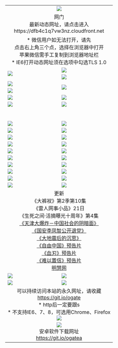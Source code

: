 ﻿<table>
  <tr></tr>
  <tr><td colspan=2 align=center><img src="https://cloud.githubusercontent.com/assets/11880933/13434984/f430fae2-e012-11e5-814f-c2df1e82b247.jpg" /></td></tr>
  <tr><td colspan=2 align=center>网门<br>最新动态网址，请点击进入
<br>https://dfb4c1q7vw3nz.cloudfront.net
    </td>
  </tr>
  <tr>
    <td colspan=2 align=center>* 微信用户如无法打开，请先<br>点击右上角三个点，选择在浏览器中打开<br>苹果微信需手工复制到浏览器地址栏
    <br>* IE6打开动态网址须在选项中勾选TLS 1.0</td>
  </tr>
  <tr>
    <td rowspan=2><a href="https://dfb4c1q7vw3nz.cloudfront.net/ogUP.aspx?name=11DKC.mp4&list=11DKC" target="_blank"><img src="https://dfb4c1q7vw3nz.cloudfront.net/Up/11DKC1.jpg" /></a></td> 
    <td><div><a href="https://dfb4c1q7vw3nz.cloudfront.net/ogUP.aspx?name=LRWS.mp4&list=LRWS" target="_blank"><img src="https://dfb4c1q7vw3nz.cloudfront.net/Up/LRWS.jpg" /></a></td>
   </tr>
  <tr>
    <td><a href="https://dfb4c1q7vw3nz.cloudfront.net/ogNiceVedio.aspx" target="_blank"><img src="https://dfb4c1q7vw3nz.cloudfront.net/Up/11TGKDY.jpg" /></a></td>
  </tr>
  <tr>
    <td><a href="https://dfb4c1q7vw3nz.cloudfront.net/ogUP.aspx?name=JQR.mp4&count=2" target="_blank"><img src="https://dfb4c1q7vw3nz.cloudfront.net/Up/JQR.jpg" /></a></td>   
    <td rowspan=2><a href="https://dfb4c1q7vw3nz.cloudfront.net/ogUP.aspx?name=JP.mp4&count=9" target="_blank"><img src="https://dfb4c1q7vw3nz.cloudfront.net/Up/JP.jpg" /></td>
  </tr>
  <tr>
    <td><a href="https://dfb4c1q7vw3nz.cloudfront.net/ogUP.aspx?name=WH.mp4" target="_blank"><img src="https://dfb4c1q7vw3nz.cloudfront.net/Up/WH.jpg" /></a></td>
  </tr>
  <tr>
    <td><a href="https://dfb4c1q7vw3nz.cloudfront.net/ogUP.aspx?name=SSZJ.mp4&list=SSZJ" target="_blank"><img src="https://dfb4c1q7vw3nz.cloudfront.net/Up/SSZJ.jpg" /></a></td>
    <td><a href="https://dfb4c1q7vw3nz.cloudfront.net/ogUP.aspx?name=1XQK.mp4&count=13" target="_blank"><img src="https://dfb4c1q7vw3nz.cloudfront.net/Up/1XQK.jpg" /></a</td>
  </tr>
  <tr>
    <td><a href="https://dfb4c1q7vw3nz.cloudfront.net/ogUP.aspx?name=ZY.mp4&count=2015|16" target="_blank"><img src="https://dfb4c1q7vw3nz.cloudfront.net/Up/ZY.jpg" /></a</td>
    <td><a href="https://dfb4c1q7vw3nz.cloudfront.net/ogUP.aspx?name=XTFY.mp4&count=B|2,A|24" target="_blank"><img src="https://dfb4c1q7vw3nz.cloudfront.net/Up/XTFY.jpg" /></a></td>
  </tr>
  <tr height="40">
  </tr>
  <tr>
    <td><a href="https://dfb4c1q7vw3nz.cloudfront.net/ogUP.aspx?name=4SQQ.mp4&list=4SQQ" target="_blank"><img src="https://dfb4c1q7vw3nz.cloudfront.net/Up/4SQQ0.jpg"/></a></td>
    <td><a href="https://dfb4c1q7vw3nz.cloudfront.net/ogUP.aspx?name=4SHQ.mp4&list=4SHQ" target="_blank"><img src="https://dfb4c1q7vw3nz.cloudfront.net/Up/4SHQ0.jpg"/></a></td>
  </tr>
  <tr>
    <td><a href="https://dfb4c1q7vw3nz.cloudfront.net/ogUP.aspx?name=4SZG.mp4&list=4SZG" target="_blank"><img src="https://dfb4c1q7vw3nz.cloudfront.net/Up/4SZG0.jpg"/></a></td>
    <td><a href="https://dfb4c1q7vw3nz.cloudfront.net/ogUP.aspx?name=4SDJ.mp4&list=4SDJ" target="_blank"><img src="https://dfb4c1q7vw3nz.cloudfront.net/Up/4SDJ0.jpg"/></a></td>
  </tr>
  <tr>
    <td><a href="https://dfb4c1q7vw3nz.cloudfront.net/ogUP.aspx?name=4SGX.mp4&list=4SGX" target="_blank"><img src="https://dfb4c1q7vw3nz.cloudfront.net/Up/4SGX0.jpg"/></a></td>
    <td><a href="https://dfb4c1q7vw3nz.cloudfront.net/ogUP.aspx?name=4SHD.mp4&list=4SHD" target="_blank"><img src="https://dfb4c1q7vw3nz.cloudfront.net/Up/4SHD0.jpg"/></a></td>
  </tr>
  <tr>
    <td><a href="https://dfb4c1q7vw3nz.cloudfront.net/ogUP.aspx?name=4CTX.mp4&list=4CTX" target="_blank"><img src="https://dfb4c1q7vw3nz.cloudfront.net/Up/4CTX0.jpg"/></a></td>
    <td><a href="https://dfb4c1q7vw3nz.cloudfront.net/ogUP.aspx?name=4CWZ.mp4&list=4CWZ" target="_blank"><img src="https://dfb4c1q7vw3nz.cloudfront.net/Up/4CWZ0.jpg"/></a></td>
  </tr>
  <tr>
    <td><a href="https://dfb4c1q7vw3nz.cloudfront.net/onUP.aspx?name=https://d1qhweuvr3wm0g.cloudfront.net/" target="_blank"><img src="https://dfb4c1q7vw3nz.cloudfront.net/Up/0DTW.jpg"/></a></td>
    <td><a href="https://dfb4c1q7vw3nz.cloudfront.net/onUP.aspx?name=https://d240ns8up8earz.cloudfront.net/acenter/" target="_blank"><img src="https://dfb4c1q7vw3nz.cloudfront.net/Up/0TDW.jpg" /></a></td>
  </tr>
  <tr>
    <td><a href="https://dfb4c1q7vw3nz.cloudfront.net/onUP.aspx?name=https://d4508d6vomz2p.cloudfront.net/gb/nsc413.htm" target="_blank"><img src="https://dfb4c1q7vw3nz.cloudfront.net/Up/0DJY.jpg" /></a></td>
    <td><a href="https://dfb4c1q7vw3nz.cloudfront.net/onUP.aspx?name=https://d3bxwq7vzudb5l.cloudfront.net/xtr/gb/prog204.html" target="_blank"><img src="https://dfb4c1q7vw3nz.cloudfront.net/Up/0XTR.jpg" /></a></td>
  </tr>
  <tr>
    <td><a href="https://dfb4c1q7vw3nz.cloudfront.net/onUP.aspx?name=https://d3aj00iefsmfgc.cloudfront.net/" target="_blank"><img src="https://dfb4c1q7vw3nz.cloudfront.net/Up/0MHW.jpg" /></a></td>
    <td><a href="https://dfb4c1q7vw3nz.cloudfront.net/onUP.aspx?name=https://d1sbg9daat0zu5.cloudfront.net/" target="_blank"><img src="https://dfb4c1q7vw3nz.cloudfront.net/Up/0ZJW.jpg" /></a></td>
  </tr>
  <tr>
    <td><a href="https://dfb4c1q7vw3nz.cloudfront.net/ogUP.aspx?name=0FG.zip" target="_blank"><img src="https://dfb4c1q7vw3nz.cloudfront.net/Up/0FG.jpg" /></a></td>
    <td><a href="https://dfb4c1q7vw3nz.cloudfront.net/ogUP.aspx?name=0FGA.apk" target="_blank"><img src="https://dfb4c1q7vw3nz.cloudfront.net/Up/0FGA.jpg" /></a></td>
  </tr>
  <tr>
    <td><a href="https://dfb4c1q7vw3nz.cloudfront.net/ogUP.aspx?name=0U.zip" target="_blank"><img src="https://dfb4c1q7vw3nz.cloudfront.net/Up/0U.jpg" /></a></td>
    <td><a href="https://dfb4c1q7vw3nz.cloudfront.net/ogUP.aspx?name=0UA.apk" target="_blank"><img src="https://dfb4c1q7vw3nz.cloudfront.net/Up/0UA.jpg" /></a></td>
  </tr>
  <tr>
    <td><a href="https://dfb4c1q7vw3nz.cloudfront.net/ogUP.aspx?name=0iPPOTV.zip" target="_blank"><img src="https://dfb4c1q7vw3nz.cloudfront.net/Up/0iPPOTV.jpg" /></a></td>
    <td><a href="https://dfb4c1q7vw3nz.cloudfront.net/ogUP.aspx?name=0iNTD.apk" target="_blank"><img src="https://dfb4c1q7vw3nz.cloudfront.net/Up/0iNTD.jpg" /></a></td>
  </tr>
  <tr>
    <td colspan=2 align=center>更新<br>
      《大裤衩》第2季第10集<br>
      《雷人网事小品》21日<br>
      《生死之间·活摘曝光十周年》第4集</a><br>
      <a href="https://dfb4c1q7vw3nz.cloudfront.net/ogUP.aspx?name=4TJDBZ.mp4" target="_blank">《天津大爆炸－中国社会的阴暗面》</a><br>
      <a href="https://dfb4c1q7vw3nz.cloudfront.net/ogUP.aspx?name=4LFZ.mp4" target="_blank">《国安李凤智公开退党》</a><br>
      <a href="https://dfb4c1q7vw3nz.cloudfront.net/ogUP.aspx?name=4DDZHDCS.mp4" target="_blank">《大地震后的沉思》</a><br>
      <a href="https://dfb4c1q7vw3nz.cloudfront.net/ogUP.aspx?name=11ZYZG0.mp4" target="_blank">《自由中国》预告片</a><br>
      <a href="https://dfb4c1q7vw3nz.cloudfront.net/ogUP.aspx?name=11XR.mp4" target="_blank">《血刃》预告片</a><br>
      <a href="https://dfb4c1q7vw3nz.cloudfront.net/ogUP.aspx?name=11NYZX.mp4&count=2" target="_blank">《难以置信》预告片</a><br>
      <a href="https://dfb4c1q7vw3nz.cloudfront.net/onUP.aspx?name=https://www.minghui.org/" target="_blank">明慧网</a></td>
    </td>
  </tr>
  <tr>
    <td><a href="https://dfb4c1q7vw3nz.cloudfront.net/ogNice.aspx" target="_blank"><img src="https://cloud.githubusercontent.com/assets/11880933/13720378/f84bb392-e841-11e5-8739-815049dd6ff8.jpg" /></a></td>
    <td><a href="https://dfb4c1q7vw3nz.cloudfront.net/onCO.aspx?ob=600%E4%BA%8B%E7%89%A9&op=%E5%A2%9E%E5%88%A0%E6%94%B9&args=WH1~%23%E7%B1%BB%E5%9E%8B6%E6%96%B0%E9%97%BB%7c%23%E7%B1%BB%E5%9E%8B6%E8%AF%84%E8%AE%BA&mode=" target="_blank"><img src="https://cloud.githubusercontent.com/assets/11880933/13720380/04d76a16-e842-11e5-8833-e627daa88802.jpg" /></a></td> 
  </tr>
  <tr>
    <td><a href="https://dfb4c1q7vw3nz.cloudfront.net/ogDY.aspx" target="_blank"><img src="https://cloud.githubusercontent.com/assets/11880933/13720384/11817090-e842-11e5-9571-7dc2f1af9f42.jpg" /></a></td>
    <td><a href="https://dfb4c1q7vw3nz.cloudfront.net/ogST.aspx" target="_blank"><img src="https://cloud.githubusercontent.com/assets/11880933/13720385/1467ea3c-e842-11e5-86df-c96c9a556aaf.jpg" /></a></td> 
  </tr>
  <!--tr>
    <td colspan=2 align=center>
      <微信可扫描以下临时二维码<br/>https://bit.ly/1mBQHW8<br/><a href="https://dfb4c1q7vw3nz.cloudfront.net/Up/0WMGDL3.png" target="_blank"><img src="https://dfb4c1q7vw3nz.cloudfront.net/Up/0WMGD3.png"/></a>
  </tr-->
  <tr>
    <td colspan=2 align=center>可以持续访问本站的永久网址，请收藏<br/><a href="https://git.io/ogate" target="_blank">https://git.io/ogate</a><br/>* http后一定要跟s<br/>* 不支持IE6、7、8，可选用Chrome、Firefox<br/><a href="https://dfb4c1q7vw3nz.cloudfront.net/Up/0WMGDL2.png" target="_blank"><img src="https://dfb4c1q7vw3nz.cloudfront.net/Up/0WMGD2.png"/></a></td>
  </tr>
  <tr>
    <td colspan=2 align=center><a href="https://dfb4c1q7vw3nz.cloudfront.net/ogUP.aspx?name=0oGate.apk" target="_blank"><img src="https://cloud.githubusercontent.com/assets/11880933/13720399/75e143ee-e842-11e5-9f0a-1421f423c80f.jpg" /></a><br>安卓软件下载网址<br><a href="https://git.io/ogatea">https://git.io/ogatea</a></td>
  </tr>
  <!--tr>
    <td colspan=2 align=center>可能失效的动态网址
    </td>
  </tr-->
</table>
